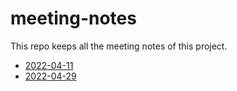 # meeting-notes
This repo keeps all the meeting notes of this project.

- [2022-04-11](https://github.com/ODISSEI-School-Choice/meeting-notes/blob/main/2022-04-11.md)
- [2022-04-29](https://github.com/ODISSEI-School-Choice/meeting-notes/blob/main/2022-04-29.md)
